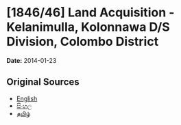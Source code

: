 # [1846/46] Land Acquisition - Kelanimulla, Kolonnawa D/S Division, Colombo District

**Date:** 2014-01-23

## Original Sources

- [English](https://documents.gov.lk/view/extra-gazettes/2014/1/1846-46_E.pdf)
- [සිංහල](https://documents.gov.lk/view/extra-gazettes/2014/1/1846-46_S.pdf)
- [தமிழ்](https://documents.gov.lk/view/extra-gazettes/2014/1/1846-46_T.pdf)
